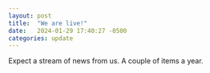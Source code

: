```yaml
---
layout: post
title:  "We are live!"
date:   2024-01-29 17:40:27 -0500
categories: update
---
```


Expect a stream of news from us. A couple of items a year.

